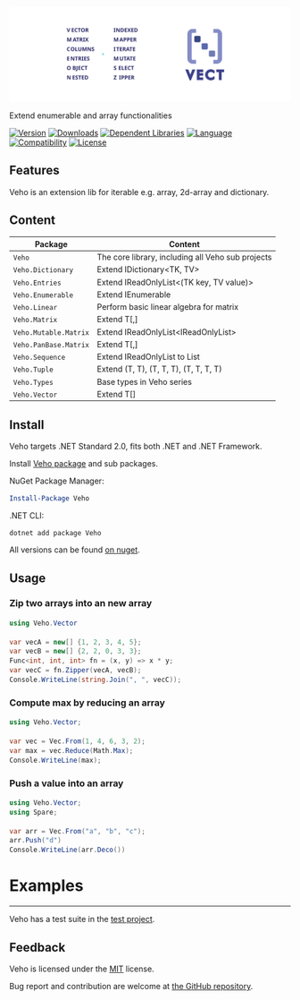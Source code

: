 ![Banner](https://raw.githubusercontent.com/sharpyr/Veho/refs/heads/master/media/veho-banner.svg)

Extend enumerable and array functionalities

[![Version](https://img.shields.io/nuget/vpre/Veho.svg)](https://www.nuget.org/packages/Veho)
[![Downloads](https://img.shields.io/nuget/dt/Veho.svg)](https://www.nuget.org/packages/Veho)
[![Dependent Libraries](https://img.shields.io/librariesio/dependents/nuget/Veho.svg?label=dependent%20libraries)](https://libraries.io/nuget/Veho)
[![Language](https://img.shields.io/badge/language-C%23-blueviolet.svg)](https://dotnet.microsoft.com/learn/csharp)
[![Compatibility](https://img.shields.io/badge/compatibility-.NET%20Standard%202.0-blue.svg)]()
[![License](https://img.shields.io/github/license/sharpyr/Veho.svg)](https://github.com/sharpyr/Veho/LICENSE)

## Features

Veho is an extension lib for iterable e.g. array, 2d-array and dictionary.

## Content

| Package               | Content                                           |
|-----------------------|---------------------------------------------------|
| `Veho`                | The core library, including all Veho sub projects |
| `Veho.Dictionary`     | Extend IDictionary<TK, TV>                        |
| `Veho.Entries`        | Extend IReadOnlyList<(TK key, TV value)>          |
| `Veho.Enumerable`     | Extend IEnumerable<T>                             |
| `Veho.Linear`         | Perform basic linear algebra for matrix           |
| `Veho.Matrix`         | Extend T[,]                                       |
| `Veho.Mutable.Matrix` | Extend IReadOnlyList<IReadOnlyList<T>>            |
| `Veho.PanBase.Matrix` | Extend T[,]                                       |
| `Veho.Sequence`       | Extend IReadOnlyList<T> to List<T>                |
| `Veho.Tuple`          | Extend (T, T), (T, T, T), (T, T, T, T)            |
| `Veho.Types`          | Base types in Veho series                         |
| `Veho.Vector`         | Extend T[]                                        |

## Install

Veho targets .NET Standard 2.0, fits both .NET and .NET Framework.

Install [Veho package](https://www.nuget.org/packages/Veho) and sub packages.

NuGet Package Manager:

```powershell
Install-Package Veho
```

.NET CLI:

```shell
dotnet add package Veho
```

All versions can be found [on nuget](https://www.nuget.org/packages/Veho#versions-body-tab).

## Usage

### Zip two arrays into an new array

```csharp
using Veho.Vector

var vecA = new[] {1, 2, 3, 4, 5};
var vecB = new[] {2, 2, 0, 3, 3};
Func<int, int, int> fn = (x, y) => x * y;
var vecC = fn.Zipper(vecA, vecB);
Console.WriteLine(string.Join(", ", vecC));
```

### Compute max by reducing an array

```csharp
using Veho.Vector;

var vec = Vec.From(1, 4, 6, 3, 2);
var max = vec.Reduce(Math.Max);
Console.WriteLine(max);
```

### Push a value into an array

```csharp
using Veho.Vector;
using Spare;

var arr = Vec.From("a", "b", "c");
arr.Push("d")
Console.WriteLine(arr.Deco())
```

>
# Examples
---------------------
Veho has a test suite in the [test project](https://github.com/sharpyr/Veho/tree/master/Veho.Test/Src).

## Feedback

Veho is licensed under the [MIT](https://github.com/sharpyr/Veho/LICENSE) license.

Bug report and contribution are welcome at [the GitHub repository](https://github.com/sharpyr/Veho).




